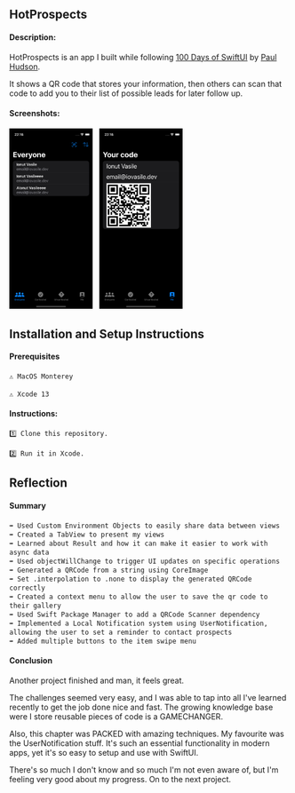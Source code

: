 ## HotProspects

#### Description:

HotProspects is an app I built while following [100 Days of SwiftUI](https://www.hackingwithswift.com/100/swiftui) by [Paul Hudson](https://www.twitter.com/twostraws).

It shows a QR code that stores your information, then others can scan that code to add you to their list of possible leads for later follow up.

#### Screenshots:

<section align="left">
<img src="Screenshots/prospects.png" alt="Prospects Screen" width="150"/>
&nbsp;
<img src="Screenshots/qr.png" alt="QR Screen" width="150"/>
</section>

## Installation and Setup Instructions

#### Prerequisites

    ⚠️ MacOS Monterey

    ⚠️ Xcode 13

#### Instructions:

    1️⃣ Clone this repository.

    2️⃣ Run it in Xcode.

## Reflection

#### Summary

    ➡️ Used Custom Environment Objects to easily share data between views
    ➡️ Created a TabView to present my views
    ➡️ Learned about Result and how it can make it easier to work with async data
    ➡️ Used objectWillChange to trigger UI updates on specific operations
    ➡️ Generated a QRCode from a string using CoreImage
    ➡️ Set .interpolation to .none to display the generated QRCode correctly
    ➡️ Created a context menu to allow the user to save the qr code to their gallery
    ➡️ Used Swift Package Manager to add a QRCode Scanner dependency
    ➡️ Implemented a Local Notification system using UserNotification, allowing the user to set a reminder to contact prospects
    ➡️ Added multiple buttons to the item swipe menu

#### Conclusion

Another project finished and man, it feels great.

The challenges seemed very easy, and I was able to tap into all I've learned recently to get the job done nice and fast. The growing knowledge base were I store reusable pieces of code is a GAMECHANGER.

Also, this chapter was PACKED with amazing techniques. My favourite was the UserNotification stuff. It's such an essential functionality in modern apps, yet it's so easy to setup and use with SwiftUI.

There's so much I don't know and so much I'm not even aware of, but I'm feeling very good about my progress. On to the next project.
